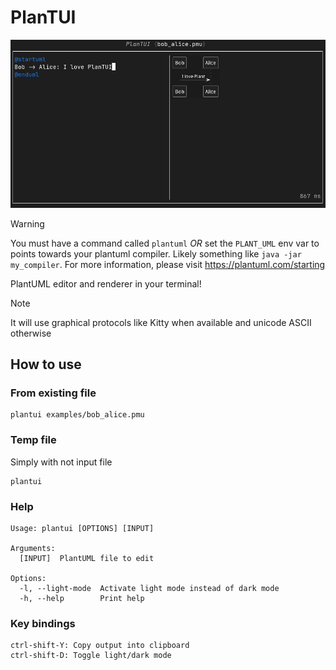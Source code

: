 # PlanTUI

![](./examples/demo.png)

> [!WARNING]
> You must have a command called `plantuml` *OR* set the `PLANT_UML` env var to points towards your plantuml compiler. Likely something like `java -jar my_compiler`.
> For more information, please visit https://plantuml.com/starting

PlantUML editor and renderer in your terminal!

> [!NOTE]
> It will use graphical protocols like Kitty when available and unicode ASCII otherwise

## How to use

### From existing file

```shell
plantui examples/bob_alice.pmu
```

### Temp file

Simply with not input file

```shell
plantui
```

### Help

```shell
Usage: plantui [OPTIONS] [INPUT]

Arguments:
  [INPUT]  PlantUML file to edit

Options:
  -l, --light-mode  Activate light mode instead of dark mode
  -h, --help        Print help
```

### Key bindings

```shell
ctrl-shift-Y: Copy output into clipboard
ctrl-shift-D: Toggle light/dark mode
```